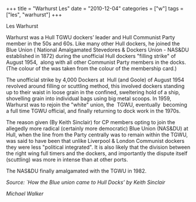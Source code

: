 +++
title = "Warhurst Les"
date = "2010-12-04"
categories = ["w"]
tags = ["les", "warhurst"]
+++

Les Warhurst

Warhurst was a Hull TGWU dockers’ leader and Hull Communist Party member in the 50s and 60s. Like many other Hull dockers, he joined the Blue Union ( National Amalgamated Stevedores & Dockers Union - NAS&DU established in 1872) during the unofficial Hull dockers "filling strike" of August 1954,  along with all other Communist Party members in the docks. (The colour of the was taken from the colour of the membership card.)  
  

The unofficial strike by 4,000 Dockers at  Hull (and Goole) of August 1954 revolved around filling or scuttling method, this involved dockers standing up to their waist in loose grain in the confined, sweltering hold of a ship, shovelling grain into individual bags using big metal scoops. In 1959, Warhurst was to rejoin the "white" union, the  TGWU, eventually  becoming a full time TGWU official, and finally returning to dock work in the 1970s.  
  
The reason given (By Keith Sinclair) for CP members opting to join the allegedly more radical (certainly more democratic) Blue Union (NAS&DU) at Hull, when the line from the Party centrally was to remain within the TGWU, was said to have been that unlike Liverpool & London Communist dockers they were less "political integrated". It is also likely that the division between the right wing full timers and the dockers, and importantly the dispute itself (scuttling) was more in intense than at other ports.  
  
The NAS&DU finally amalgamated with the TGWU in 1982. 
  
_Source: \`How the Blue union came to_ _Hull_ _Docks’ by Keith Sinclair_ 

_Michael Walker_
